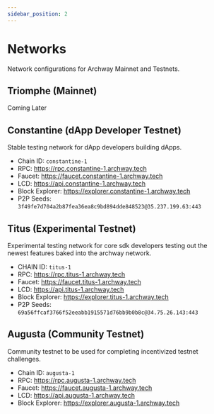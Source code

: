 ```yaml
---
sidebar_position: 2
---
```


# Networks

Network configurations for Archway Mainnet and Testnets.

## Triomphe (Mainnet) 
Coming Later

## Constantine (dApp Developer Testnet)

Stable testing network for dApp developers building dApps.

- Chain ID: `constantine-1`
- RPC: https://rpc.constantine-1.archway.tech 
- Faucet: https://faucet.constantine-1.archway.tech 
- LCD: https://api.constantine-1.archway.tech  
- Block Explorer: https://explorer.constantine-1.archway.tech
- P2P Seeds: `3f49fe7d704a2b87fea36ea8c9bd894dde848523@35.237.199.63:443`

## Titus (Experimental Testnet) 

Experimental testing network for core sdk developers testing out the newest features baked into the archway network. 

- CHAIN ID: `titus-1`
- RPC: https://rpc.titus-1.archway.tech 
- Faucet: https://faucet.titus-1.archway.tech 
- LCD: https://api.titus-1.archway.tech  
- Block Explorer: https://explorer.titus-1.archway.tech
- P2P Seeds: `69a56ffcaf3766f52eeabb1915571d76bb9b0b8c@34.75.26.143:443`

## Augusta (Community Testnet)

Community testnet to be used for completing incentivized testnet challenges.

- Chain ID: `augusta-1`
- RPC: https://rpc.augusta-1.archway.tech 
- Faucet: https://faucet.augusta-1.archway.tech 
- LCD: https://api.augusta-1.archway.tech  
- Block Explorer: https://explorer.augusta-1.archway.tech